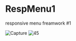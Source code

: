 # RespMenu1
responsive menu freamwork #1

![Capture](https://user-images.githubusercontent.com/109455649/179906545-a7423fb0-f85a-4b49-b534-601cf2a9ecd1.JPG)
![45](https://user-images.githubusercontent.com/109455649/179906567-de12eba0-10c5-49fc-94b3-5e2586326ba4.JPG)
